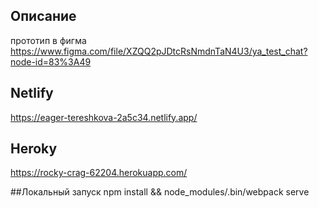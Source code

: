 

## Описание
прототип в фигма https://www.figma.com/file/XZQQ2pJDtcRsNmdnTaN4U3/ya_test_chat?node-id=83%3A49

## Netlify
https://eager-tereshkova-2a5c34.netlify.app/

## Heroky
https://rocky-crag-62204.herokuapp.com/


##Локальный запуск
npm install && node_modules/.bin/webpack serve
